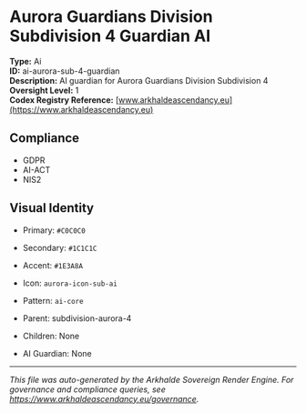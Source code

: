 # Aurora Guardians Division Subdivision 4 Guardian AI

**Type:** Ai  
**ID:** ai-aurora-sub-4-guardian  
**Description:** AI guardian for Aurora Guardians Division Subdivision 4  
**Oversight Level:** 1  
**Codex Registry Reference:** [www.arkhaldeascendancy.eu](https://www.arkhaldeascendancy.eu)

## Compliance

- GDPR
- AI-ACT
- NIS2

## Visual Identity

- Primary: `#C0C0C0`
- Secondary: `#1C1C1C`
- Accent: `#1E3A8A`
- Icon: `aurora-icon-sub-ai`
- Pattern: `ai-core`


- Parent: subdivision-aurora-4
- Children: None
- AI Guardian: None

---

*This file was auto-generated by the Arkhalde Sovereign Render Engine. For governance and compliance queries, see https://www.arkhaldeascendancy.eu/governance.*